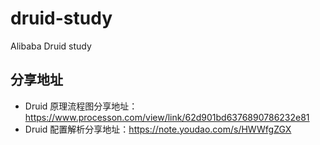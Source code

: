 # druid-study
Alibaba Druid study


## 分享地址
* Druid 原理流程图分享地址：https://www.processon.com/view/link/62d901bd6376890786232e81
* Druid 配置解析分享地址：https://note.youdao.com/s/HWWfgZGX
